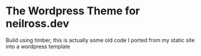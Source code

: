 # The Wordpress Theme for neilross.dev

Build using timber, this is actually some old code I ported from my static site into a wordpress template
